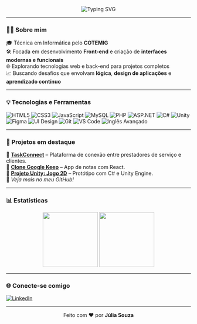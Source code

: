 <div align="center">
  <img src="https://readme-typing-svg.demolab.com?font=Fira+Code&duration=3500&pause=1000&color=38BDF8&center=true&vCenter=true&width=435&lines=Olá%2C+eu+sou+a+Júlia+Souza!;Desenvolvedora+Front-end+e+Estudante+de+Tecnologia" alt="Typing SVG" />
</div>

---

### 👩‍💻 Sobre mim

🎓 Técnica em Informática pelo **COTEMIG**  
🛠️ Focada em desenvolvimento **Front-end** e criação de **interfaces modernas e funcionais**  
🌐 Explorando tecnologias web e back-end para projetos completos  
📈 Buscando desafios que envolvam **lógica**, **design de aplicações** e **aprendizado contínuo**

---

### 💡 Tecnologias e Ferramentas

![HTML5](https://img.shields.io/badge/-HTML5-E34F26?style=flat&logo=html5&logoColor=fff)
![CSS3](https://img.shields.io/badge/-CSS3-1572B6?style=flat&logo=css3)
![JavaScript](https://img.shields.io/badge/-JavaScript-F7DF1E?style=flat&logo=javascript&logoColor=000)
![MySQL](https://img.shields.io/badge/-MySQL-005C84?style=flat&logo=mysql)
![PHP](https://img.shields.io/badge/-PHP-777BB4?style=flat&logo=php&logoColor=fff)
![ASP.NET](https://img.shields.io/badge/-ASP.NET-5C2D91?style=flat&logo=dotnet)
![C#](https://img.shields.io/badge/-C%23-239120?style=flat&logo=c-sharp&logoColor=fff)
![Unity](https://img.shields.io/badge/-Unity-000000?style=flat&logo=unity)
![Figma](https://img.shields.io/badge/-Figma-F24E1E?style=flat&logo=figma)
![UI Design](https://img.shields.io/badge/-UI%20Design-8E44AD?style=flat&logo=adobe-xd)
![Git](https://img.shields.io/badge/-Git-F05032?style=flat&logo=git&logoColor=white)
![VS Code](https://img.shields.io/badge/-VS%20Code-007ACC?style=flat&logo=visual-studio-code)
![Inglês Avançado](https://img.shields.io/badge/-Inglês%20Avançado-0A66C2?style=flat)

---

### 🚀 Projetos em destaque

🔹 **[TaskConnect](https://github.com/juliasouzarr/taskconnect)** – Plataforma de conexão entre prestadores de serviço e clientes.  
🔹 **[Clone Google Keep](https://github.com/juliasouzarr/keeper-app)** – App de notas com React.  
🔹 **[Projeto Unity: Jogo 2D](https://github.com/juliasouzarr/...)** – Protótipo com C# e Unity Engine.  
🔹 *Veja mais no meu GitHub!*

---

### 📊 Estatísticas

<div align="center">
  <img height="150em" src="https://github-readme-stats.vercel.app/api?username=juliasouzarr&show_icons=true&theme=tokyonight&count_private=true" />
  <img height="150em" src="https://github-readme-stats.vercel.app/api/top-langs/?username=juliasouzarr&layout=compact&theme=tokyonight" />
</div>

---

### 🌐 Conecte-se comigo

[![LinkedIn](https://img.shields.io/badge/-LinkedIn-0077B5?style=flat&logo=linkedin&logoColor=white)](https://www.linkedin.com/in/julia-souza-b22309239/)
<!-- Você pode adicionar mais ícones aqui futuramente -->

---

<p align="center">Feito com ❤️ por <strong>Júlia Souza</strong></p>
